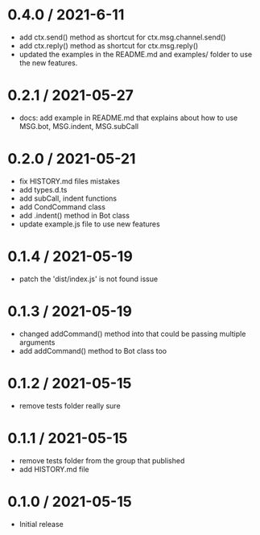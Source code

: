 0.4.0 / 2021-6-11
==================

* add ctx.send() method as shortcut for ctx.msg.channel.send()
* add ctx.reply() method as shortcut for ctx.msg.reply()
* updated the examples in the README.md and examples/ folder to use the new features.

0.2.1 / 2021-05-27
==================

* docs: add example in README.md that explains about how to use MSG.bot, MSG.indent, MSG.subCall

0.2.0 / 2021-05-21
==================

* fix HISTORY.md files mistakes
* add types.d.ts
* add subCall, indent functions
* add CondCommand class
* add .indent() method in Bot class
* update example.js file to use new features

0.1.4 / 2021-05-19
==================

* patch the 'dist/index.js' is not found issue

0.1.3 / 2021-05-19
==================

* changed addCommand() method into that could be passing multiple arguments
* add addCommand() method to Bot class too

0.1.2 / 2021-05-15
==================

* remove tests folder really sure

0.1.1 / 2021-05-15
==================

* remove tests folder from the group that published
* add HISTORY.md file

0.1.0 / 2021-05-15
==================

* Initial release